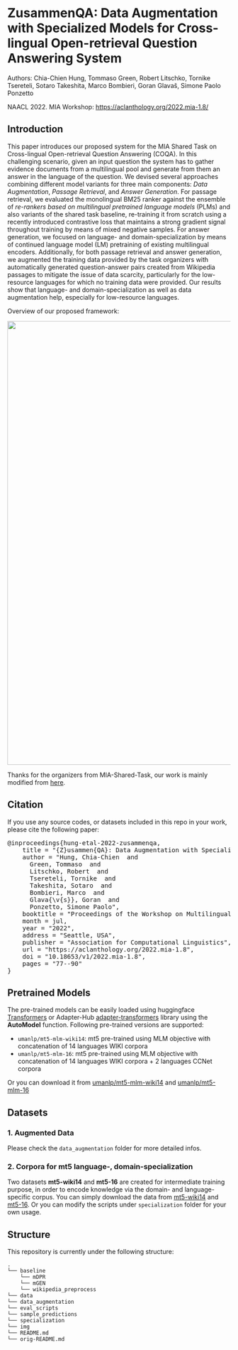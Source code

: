 # ZusammenQA: Data Augmentation with Specialized Models for Cross-lingual Open-retrieval Question Answering System

Authors: Chia-Chien Hung, Tommaso Green, Robert Litschko, Tornike Tsereteli, Sotaro Takeshita, Marco Bombieri, Goran Glavaš, Simone Paolo Ponzetto

NAACL 2022. MIA Workshop: https://aclanthology.org/2022.mia-1.8/

## Introduction
This paper introduces our proposed system for the MIA Shared Task on Cross-lingual Open-retrieval Question Answering (COQA). In this challenging scenario, given an input question the system has to gather evidence documents from a multilingual pool and generate from them an answer in the language of the question. We devised several approaches combining different model variants for three main components: *Data Augmentation*, *Passage Retrieval*, and *Answer Generation*. 
For passage retrieval, we evaluated the monolingual BM25 ranker against the ensemble of *re-rankers based on multilingual pretrained language models* (PLMs) and also variants of the shared task baseline, re-training it from scratch using a recently introduced contrastive loss that maintains a strong gradient signal throughout training by means of mixed negative samples.
For answer generation, we focused on language- and domain-specialization by means of continued language model (LM) pretraining of existing multilingual encoders.
Additionally, for both passage retrieval and answer generation, we augmented the training data provided by the task organizers with automatically generated question-answer pairs created from Wikipedia passages to mitigate the issue of data scarcity, particularly for the low-resource languages for which no training data were provided. Our results show that language- and domain-specialization as well as data augmentation help, especially for low-resource languages.

Overview of our proposed framework:

<img src="/img/overview.png" width="1000"/>

Thanks for the organizers from MIA-Shared-Task, our work is mainly modified from [here](https://github.com/mia-workshop/MIA-Shared-Task-2022).

## Citation
If you use any source codes, or datasets included in this repo in your work, please cite the following paper:
<pre>
@inproceedings{hung-etal-2022-zusammenqa,
    title = "{Z}usammen{QA}: Data Augmentation with Specialized Models for Cross-lingual Open-retrieval Question Answering System",
    author = "Hung, Chia-Chien  and
      Green, Tommaso  and
      Litschko, Robert  and
      Tsereteli, Tornike  and
      Takeshita, Sotaro  and
      Bombieri, Marco  and
      Glava{\v{s}}, Goran  and
      Ponzetto, Simone Paolo",
    booktitle = "Proceedings of the Workshop on Multilingual Information Access (MIA)",
    month = jul,
    year = "2022",
    address = "Seattle, USA",
    publisher = "Association for Computational Linguistics",
    url = "https://aclanthology.org/2022.mia-1.8",
    doi = "10.18653/v1/2022.mia-1.8",
    pages = "77--90"
}
</pre>

## Pretrained Models
The pre-trained models can be easily loaded using huggingface [Transformers](https://github.com/huggingface/transformers) or Adapter-Hub [adapter-transformers](https://github.com/Adapter-Hub/adapter-transformers) library using the **AutoModel** function. Following pre-trained versions are supported:

* `umanlp/mt5-mlm-wiki14`: mt5 pre-trained using MLM objective with concatenation of 14 languages WIKI corpora 
* `umanlp/mt5-mlm-16`: mt5 pre-trained using MLM objective with concatenation of 14 languages WIKI corpora + 2 languages CCNet corpora

Or you can download it from [umanlp/mt5-mlm-wiki14](https://huggingface.co/umanlp/mt5-mlm-wiki14) and [umanlp/mt5-mlm-16](https://huggingface.co/umanlp/mt5-mlm-16)

## Datasets

### 1. Augmented Data 

Please check the `data_augmentation` folder for more detailed infos.

### 2. Corpora for mt5 language-, domain-specialization

Two datasets **mt5-wiki14** and **mt5-16** are created for intermediate training purpose, in order to encode knowledge via the domain- and language-specific corpus.
You can simply download the data from [mt5-wiki14](https://drive.google.com/drive/folders/1a8b0oH8z3NunrDGOGYgatoja7Ay1qMqH?usp=sharing) and [mt5-16](https://drive.google.com/drive/folders/1KXzX0UdtMV7gns91tnN_1sUND-xWEGn6?usp=sharing). Or you can modify the scripts under `specialization` folder for your own usage.

## Structure
This repository is currently under the following structure:
```
.
└── baseline
    └── mDPR
    └── mGEN
    └── wikipedia_preprocess 
└── data
└── data_augmentation
└── eval_scripts
└── sample_predictions
└── specialization
└── img
└── README.md
└── orig-README.md
```
